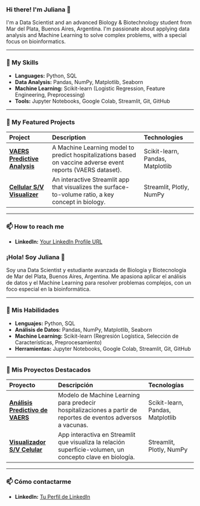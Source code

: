 ### Hi there! I'm Juliana 👋

I'm a Data Scientist and an advanced Biology & Biotechnology student from Mar del Plata, Buenos Aires, Argentina. I'm passionate about applying data analysis and Machine Learning to solve complex problems, with a special focus on bioinformatics.

---

### 🧠 My Skills

- **Languages:** Python, SQL
- **Data Analysis:** Pandas, NumPy, Matplotlib, Seaborn
- **Machine Learning:** Scikit-learn (Logistic Regression, Feature Engineering, Preprocessing)
- **Tools:** Jupyter Notebooks, Google Colab, Streamlit, Git, GitHub

---

### 🚀 My Featured Projects

| Project | Description | Technologies |
| :--- | :--- | :--- |
| **[VAERS Predictive Analysis](https://github.com/julianafer0804-ui/Analis-Predictivo-VAERS)** | A Machine Learning model to predict hospitalizations based on vaccine adverse event reports (VAERS dataset). | Scikit-learn, Pandas, Matplotlib |
| **[Cellular S/V Visualizer](https://github.com/julianafer0804-ui/relacion-sv-celulas)** | An interactive Streamlit app that visualizes the surface-to-volume ratio, a key concept in biology. | Streamlit, Plotly, NumPy |

---

### 📫 How to reach me

- **LinkedIn:** [Your LinkedIn Profile URL](www.linkedin.com/in/juliana-fernandez-06398721a)


### ¡Hola! Soy Juliana 👋

Soy una Data Scientist y estudiante avanzada de Biología y Biotecnología de Mar del Plata, Buenos Aires, Argentina. Me apasiona aplicar el análisis de datos y el Machine Learning para resolver problemas complejos, con un foco especial en la bioinformática.

---

### 🧠 Mis Habilidades

- **Lenguajes:** Python, SQL
- **Análisis de Datos:** Pandas, NumPy, Matplotlib, Seaborn
- **Machine Learning:** Scikit-learn (Regresión Logística, Selección de Características, Preprocesamiento)
- **Herramientas:** Jupyter Notebooks, Google Colab, Streamlit, Git, GitHub

---

### 🚀 Mis Proyectos Destacados

| Proyecto | Descripción | Tecnologías |
| :--- | :--- | :--- |
| **[Análisis Predictivo de VAERS](https://github.com/julianafer0804-ui/Análisis-Predictivo-VAERS)** | Modelo de Machine Learning para predecir hospitalizaciones a partir de reportes de eventos adversos a vacunas. | Scikit-learn, Pandas, Matplotlib |
| **[Visualizador S/V Celular](https://github.com/julianafer0804-ui/relacion-sv-celulas)** | App interactiva en Streamlit que visualiza la relación superficie-volumen, un concepto clave en biología. | Streamlit, Plotly, NumPy |

---

### 📫 Cómo contactarme

- **LinkedIn:** [Tu Perfil de LinkedIn](www.linkedin.com/in/juliana-fernandez-06398721a)
